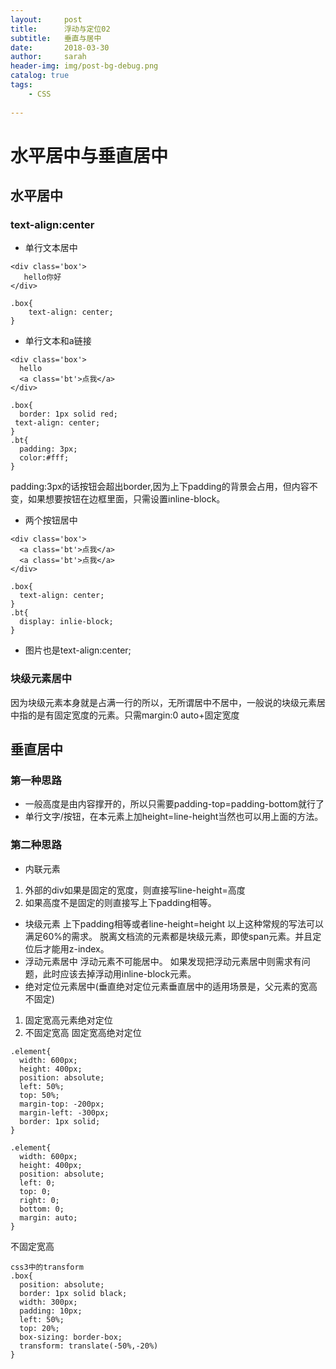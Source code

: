 ```yaml
---
layout:     post
title:      浮动与定位02
subtitle:   垂直与居中
date:       2018-03-30
author:     sarah
header-img: img/post-bg-debug.png
catalog: true
tags:
    - CSS
  
---
```

# 水平居中与垂直居中
## 水平居中
### text-align:center
- 单行文本居中

```
<div class='box'>
   hello你好
</div>
```
```
.box{
    text-align: center;
}
```
- 单行文本和a链接

```
<div class='box'>
  hello
  <a class='bt'>点我</a>
</div>
```

```
.box{
  border: 1px solid red;
 text-align: center;
}
.bt{
  padding: 3px;
  color:#fff;
}
```
padding:3px的话按钮会超出border,因为上下padding的背景会占用，但内容不变，如果想要按钮在边框里面，只需设置inline-block。
- 两个按钮居中

```
<div class='box'>
  <a class='bt'>点我</a>
  <a class='bt'>点我</a>
</div>
```

```
.box{
  text-align: center;
}
.bt{
  display: inlie-block;
}
```
- 图片也是text-align:center;
### 块级元素居中
因为块级元素本身就是占满一行的所以，无所谓居中不居中，一般说的块级元素居中指的是有固定宽度的元素。只需margin:0 auto+固定宽度
## 垂直居中
### 第一种思路
- 一般高度是由内容撑开的，所以只需要padding-top=padding-bottom就行了
- 单行文字/按钮，在本元素上加height=line-height当然也可以用上面的方法。
### 第二种思路
- 内联元素
1. 外部的div如果是固定的宽度，则直接写line-height=高度
2. 如果高度不是固定的则直接写上下padding相等。
- 块级元素
上下padding相等或者line-height=height
以上这种常规的写法可以满足60%的需求。
脱离文档流的元素都是块级元素，即使span元素。并且定位后才能用z-index。
- 浮动元素居中
浮动元素不可能居中。
如果发现把浮动元素居中则需求有问题，此时应该去掉浮动用inline-block元素。  
- 绝对定位元素居中(垂直绝对定位元素垂直居中的适用场景是，父元素的宽高不固定)
1. 固定宽高元素绝对定位
2. 不固定宽高
固定宽高绝对定位

```
.element{
  width: 600px;
  height: 400px;
  position: absolute;
  left: 50%;
  top: 50%;
  margin-top: -200px;
  margin-left: -300px;
  border: 1px solid;
}
```

```
.element{
  width: 600px;
  height: 400px;
  position: absolute;
  left: 0;
  top: 0;
  right: 0;
  bottom: 0;
  margin: auto;
}
```
不固定宽高

```
css3中的transform  
.box{
  position: absolute;
  border: 1px solid black;
  width: 300px;
  padding: 10px;
  left: 50%;
  top: 20%;
  box-sizing: border-box;
  transform: translate(-50%,-20%)
}
```
